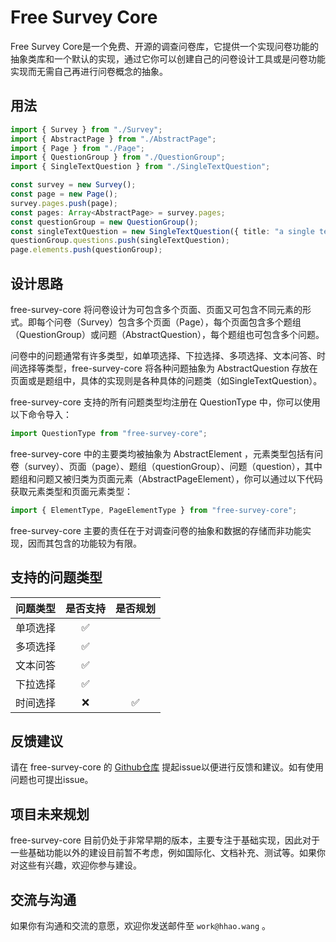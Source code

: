 # Free Survey Core

Free Survey Core是一个免费、开源的调查问卷库，它提供一个实现问卷功能的抽象类库和一个默认的实现，通过它你可以创建自己的问卷设计工具或是问卷功能实现而无需自己再进行问卷概念的抽象。

## 用法

```typescript
import { Survey } from "./Survey";
import { AbstractPage } from "./AbstractPage";
import { Page } from "./Page";
import { QuestionGroup } from "./QuestionGroup";
import { SingleTextQuestion } from "./SingleTextQuestion";

const survey = new Survey();
const page = new Page();
survey.pages.push(page);
const pages: Array<AbstractPage> = survey.pages;
const questionGroup = new QuestionGroup();
const singleTextQuestion = new SingleTextQuestion({ title: "a single text question" });
questionGroup.questions.push(singleTextQuestion);
page.elements.push(questionGroup);
```

## 设计思路

free-survey-core 将问卷设计为可包含多个页面、页面又可包含不同元素的形式。即每个问卷（Survey）包含多个页面（Page），每个页面包含多个题组（QuestionGroup）或问题（AbstractQuestion），每个题组也可包含多个问题。

问卷中的问题通常有许多类型，如单项选择、下拉选择、多项选择、文本问答、时间选择等类型，free-survey-core 将各种问题抽象为 AbstractQuestion 存放在页面或是题组中，具体的实现则是各种具体的问题类（如SingleTextQuestion）。

free-survey-core 支持的所有问题类型均注册在 QuestionType 中，你可以使用以下命令导入：

```typescript
import QuestionType from "free-survey-core";
```

free-survey-core 中的主要类均被抽象为 AbstractElement ，元素类型包括有问卷（survey）、页面（page）、题组（questionGroup）、问题（question），其中题组和问题又被归类为页面元素（AbstractPageElement），你可以通过以下代码获取元素类型和页面元素类型：

```typescript
import { ElementType, PageElementType } from "free-survey-core";
```

free-survey-core 主要的责任在于对调查问卷的抽象和数据的存储而非功能实现，因而其包含的功能较为有限。

## 支持的问题类型

| 问题类型 | 是否支持 | 是否规划 |
|:----:|:----:|:----:|
| 单项选择 |  ✅   |      |
| 多项选择 |  ✅   |      |
| 文本问答 |  ✅   |      |
| 下拉选择 |  ✅   |      |
| 时间选择 |  ❌   |  ✅   |

## 反馈建议

请在 free-survey-core 的 [Github仓库](https://github.com/HHaoWang/free-survey-core) 提起issue以便进行反馈和建议。如有使用问题也可提出issue。

## 项目未来规划

free-survey-core 目前仍处于非常早期的版本，主要专注于基础实现，因此对于一些基础功能以外的建设目前暂不考虑，例如国际化、文档补充、测试等。如果你对这些有兴趣，欢迎你参与建设。

## 交流与沟通

如果你有沟通和交流的意愿，欢迎你发送邮件至 `work@hhao.wang` 。 
